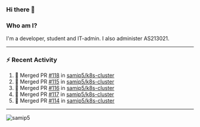 ### Hi there 👋

### Who am I?
I'm a developer, student and IT-admin. I also administer AS213021.

---
### :zap: Recent Activity
<!--START_SECTION:activity-->
1. 🎉 Merged PR [#118](https://github.com/samip5/k8s-cluster/pull/118) in [samip5/k8s-cluster](https://github.com/samip5/k8s-cluster)
2. 🎉 Merged PR [#115](https://github.com/samip5/k8s-cluster/pull/115) in [samip5/k8s-cluster](https://github.com/samip5/k8s-cluster)
3. 🎉 Merged PR [#116](https://github.com/samip5/k8s-cluster/pull/116) in [samip5/k8s-cluster](https://github.com/samip5/k8s-cluster)
4. 🎉 Merged PR [#117](https://github.com/samip5/k8s-cluster/pull/117) in [samip5/k8s-cluster](https://github.com/samip5/k8s-cluster)
5. 🎉 Merged PR [#114](https://github.com/samip5/k8s-cluster/pull/114) in [samip5/k8s-cluster](https://github.com/samip5/k8s-cluster)
<!--END_SECTION:activity-->
---

<img align="center" src="https://github-readme-stats.vercel.app/api?username=samip5&show_icons=true" alt="samip5" />
